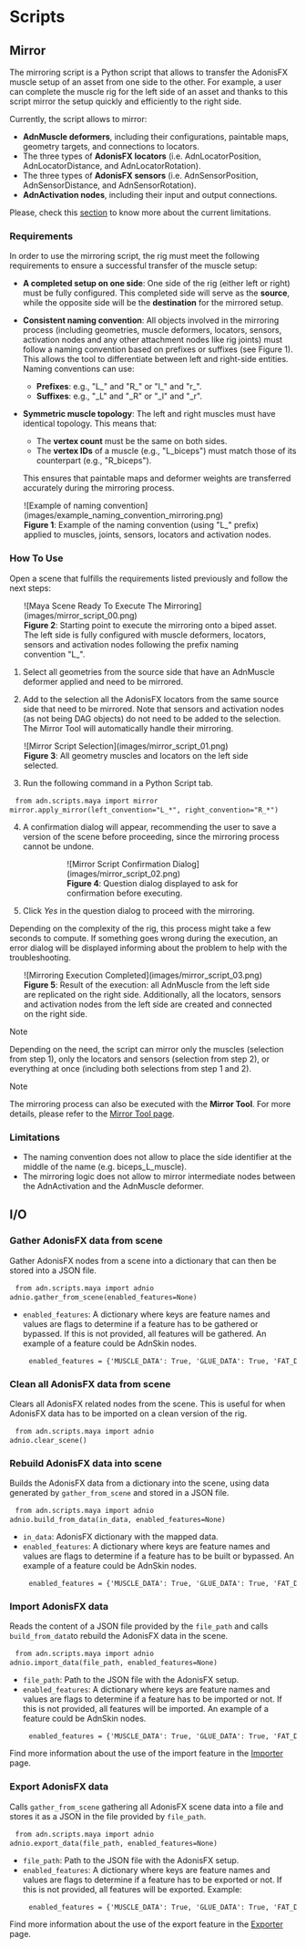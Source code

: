 # Scripts

## Mirror

The mirroring script is a Python script that allows to transfer the AdonisFX muscle setup of an asset from one side to the other. For example, a user can complete the muscle rig for the left side of an asset and thanks to this script mirror the setup quickly and efficiently to the right side. 

Currently, the script allows to mirror:

- **AdnMuscle deformers**, including their configurations, paintable maps, geometry targets, and connections to locators.​
- The three types of **AdonisFX locators** (i.e. AdnLocatorPosition, AdnLocatorDistance, and AdnLocatorRotation).
- The three types of **AdonisFX sensors** (i.e. AdnSensorPosition, AdnSensorDistance, and AdnSensorRotation).
- **AdnActivation nodes**, including their input and output connections.

Please, check this [section](#limitations) to know more about the current limitations.

### Requirements

In order to use the mirroring script, the rig must meet the following requirements to ensure a successful transfer of the muscle setup:

- **A completed setup on one side**: One side of the rig (either left or right) must be fully configured. This completed side will serve as the **source**, while the opposite side will be the **destination** for the mirrored setup.

- **Consistent naming convention**: All objects involved in the mirroring process (including geometries, muscle deformers, locators, sensors, activation nodes and any other attachment nodes like rig joints) must follow a naming convention based on prefixes or suffixes (see Figure 1). This allows the tool to differentiate between left and right-side entities. Naming conventions can use:
    - **Prefixes**: e.g., "L_" and "R_" or "l_" and "r_".
    - **Suffixes**: e.g., "_L" and "_R" or "_l" and "_r".

- **Symmetric muscle topology**: The left and right muscles must have identical topology. This means that:
    - The **vertex count** must be the same on both sides.
    - The **vertex IDs** of a muscle (e.g., "L_biceps") must match those of its counterpart (e.g., "R_biceps").

    This ensures that paintable maps and deformer weights are transferred accurately during the mirroring process.

<figure style="width:90%; margin-left:5%" markdown>
  ![Example of naming convention](images/example_naming_convention_mirroring.png)
  <figcaption><b>Figure 1</b>: Example of the naming convention (using "L_" prefix) applied to muscles, joints, sensors, locators and activation nodes.</figcaption>
</figure>

### How To Use

Open a scene that fulfills the requirements listed previously and follow the next steps:

<figure style="width:90%; margin-left:5%" markdown>
  ![Maya Scene Ready To Execute The Mirroring](images/mirror_script_00.png)
  <figcaption><b>Figure 2</b>: Starting point to execute the mirroring onto a biped asset. The left side is fully configured with muscle deformers, locators, sensors and activation nodes following the prefix naming convention "L_".</figcaption>
</figure>

1. Select all geometries from the source side that have an AdnMuscle deformer applied and need to be mirrored.

2. Add to the selection all the AdonisFX locators from the same source side that need to be mirrored. Note that sensors and activation nodes (as not being DAG objects) do not need to be added to the selection. The Mirror Tool will automatically handle their mirroring.

<figure style="width:90%; margin-left:5%" markdown>
  ![Mirror Script Selection](images/mirror_script_01.png)
  <figcaption><b>Figure 3</b>: All geometry muscles and locators on the left side selected.</figcaption>
</figure>

3. Run the following command in a Python Script tab.

<pre><code style="white-space: pre; margin: 20px 0; padding: 10px; box-sizing: border-box;">from adn.scripts.maya import mirror
mirror.apply_mirror(left_convention="L_*", right_convention="R_*")
</code></pre>

4. A confirmation dialog will appear, recommending the user to save a version of the scene before proceeding, since the mirroring process cannot be undone.

<figure style="width:60%; margin-left:20%" markdown>
  ![Mirror Script Confirmation Dialog](images/mirror_script_02.png)
  <figcaption><b>Figure 4</b>: Question dialog displayed to ask for confirmation before executing.</figcaption>
</figure>

5. Click *Yes* in the question dialog to proceed with the mirroring.

Depending on the complexity of the rig, this process might take a few seconds to compute. If something goes wrong during the execution, an error dialog will be displayed informing about the problem to help with the troubleshooting.

<figure style="width:90%; margin-left:5%" markdown>
  ![Mirroring Execution Completed](images/mirror_script_03.png)
  <figcaption><b>Figure 5</b>: Result of the execution: all AdnMuscle from the left side are replicated on the right side. Additionally, all the locators, sensors and activation nodes from the left side are created and connected on the right side.</figcaption>
</figure>

> [!NOTE]
> Depending on the need, the script can mirror only the muscles (selection from step 1), only the locators and sensors (selection from step 2), or everything at once (including both selections from step 1 and 2).

> [!NOTE]
> The mirroring process can also be executed with the **Mirror Tool**. For more details, please refer to the [Mirror Tool page](tools/mirror_tool).

### Limitations

- The naming convention does not allow to place the side identifier at the middle of the name (e.g. biceps_L_muscle).
- The mirroring logic does not allow to mirror intermediate nodes between the AdnActivation and the AdnMuscle deformer.

## I/O
### Gather AdonisFX data from scene
Gather AdonisFX nodes from a scene into a dictionary that can then be stored into a JSON file.
<pre><code style="white-space: pre; margin: 20px 0; padding: 10px; box-sizing: border-box;">from adn.scripts.maya import adnio
adnio.gather_from_scene(enabled_features=None)
</code></pre>

- `enabled_features`: A dictionary where keys are feature names and values are flags to determine if a feature has to be gathered or bypassed. If this is not provided, all features will be gathered. An example of a feature could be AdnSkin nodes.
  <pre><code style="white-space: pre; margin: 20px 0; padding: 10px; box-sizing: border-box;">enabled_features = {'MUSCLE_DATA': True, 'GLUE_DATA': True, 'FAT_DATA': True, 'SKIN_DATA': True, 'SKIN_MERGE_DATA': True, 'RELAX_DATA': True, 'SENSOR_DATA': True, 'ACTIVATION_DATA': True}</code></pre>


### Clean all AdonisFX data from scene
Clears all AdonisFX related nodes from the scene. This is useful for when AdonisFX data has to be imported on a clean version of the rig.
<pre><code style="white-space: pre; margin: 20px 0; padding: 10px; box-sizing: border-box;">from adn.scripts.maya import adnio
adnio.clear_scene()
</code></pre>

### Rebuild AdonisFX data into scene
Builds the AdonisFX data from a dictionary into the scene, using data generated by `gather_from_scene` and stored in a JSON file.
<pre><code style="white-space: pre; margin: 20px 0; padding: 10px; box-sizing: border-box;">from adn.scripts.maya import adnio
adnio.build_from_data(in_data, enabled_features=None)
</code></pre>

- `in_data`: AdonisFX dictionary with the mapped data.
- `enabled_features`: A dictionary where keys are feature names and values are flags to determine if a feature has to be built or bypassed. An example of a feature could be AdnSkin nodes.
  <pre><code style="white-space: pre; margin: 20px 0; padding: 10px; box-sizing: border-box;">enabled_features = {'MUSCLE_DATA': True, 'GLUE_DATA': True, 'FAT_DATA': True, 'SKIN_DATA': True, 'SKIN_MERGE_DATA': True, 'RELAX_DATA': True, 'SENSOR_DATA': True, 'ACTIVATION_DATA': True}</code></pre>

### Import AdonisFX data
Reads the content of a JSON file provided by the `file_path` and calls `build_from_data`to rebuild the AdonisFX data in the scene.
<pre><code style="white-space: pre; margin: 20px 0; padding: 10px; box-sizing: border-box;">from adn.scripts.maya import adnio
adnio.import_data(file_path, enabled_features=None)
</code></pre>

- `file_path`: Path to the JSON file with the AdonisFX setup.
- `enabled_features`: A dictionary where keys are feature names and values are flags to determine if a feature has to be imported or not. If this is not provided, all features will be imported. An example of a feature could be AdnSkin nodes.
  <pre><code style="white-space: pre; margin: 20px 0; padding: 10px; box-sizing: border-box;">enabled_features = {'MUSCLE_DATA': True, 'GLUE_DATA': True, 'FAT_DATA': True, 'SKIN_DATA': True, 'SKIN_MERGE_DATA': True, 'RELAX_DATA': True, 'SENSOR_DATA': True, 'ACTIVATION_DATA': True}</code></pre>

Find more information about the use of the import feature in the [Importer](maya/tools/importer#importer) page.

### Export AdonisFX data
Calls `gather_from_scene` gathering all AdonisFX scene data into a file and stores it as a JSON
in the file provided by `file_path`.
<pre><code style="white-space: pre; margin: 20px 0; padding: 10px; box-sizing: border-box;">from adn.scripts.maya import adnio
adnio.export_data(file_path, enabled_features=None)
</code></pre>

- `file_path`: Path to the JSON file with the AdonisFX setup.
- `enabled_features`: A dictionary where keys are feature names and values are flags to determine if a feature has to be exported or not. If this is not provided, all features will be exported. Example: 
  <pre><code style="white-space: pre; margin: 20px 0; padding: 10px; box-sizing: border-box;">enabled_features = {'MUSCLE_DATA': True, 'GLUE_DATA': True, 'FAT_DATA': True, 'SKIN_DATA': True, 'SKIN_MERGE_DATA': True, 'RELAX_DATA': True, 'SENSOR_DATA': True, 'ACTIVATION_DATA': True}</code></pre>

Find more information about the use of the export feature in the [Exporter](maya/tools/exporter#exporter) page.
